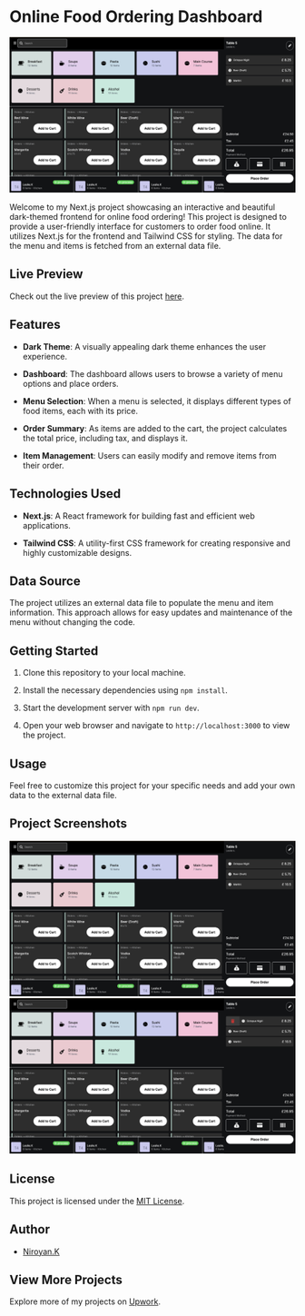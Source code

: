 # Online Food Ordering Dashboard

![Project Preview](./Img/sample.png)

Welcome to my Next.js project showcasing an interactive and beautiful dark-themed frontend for online food ordering! This project is designed to provide a user-friendly interface for customers to order food online. It utilizes Next.js for the frontend and Tailwind CSS for styling. The data for the menu and items is fetched from an external data file.

## Live Preview

Check out the live preview of this project [here](link-to-live-preview).

## Features

- **Dark Theme**: A visually appealing dark theme enhances the user experience.

- **Dashboard**: The dashboard allows users to browse a variety of menu options and place orders.

- **Menu Selection**: When a menu is selected, it displays different types of food items, each with its price.

- **Order Summary**: As items are added to the cart, the project calculates the total price, including tax, and displays it.

- **Item Management**: Users can easily modify and remove items from their order.

## Technologies Used

- **Next.js**: A React framework for building fast and efficient web applications.

- **Tailwind CSS**: A utility-first CSS framework for creating responsive and highly customizable designs.

## Data Source

The project utilizes an external data file to populate the menu and item information. This approach allows for easy updates and maintenance of the menu without changing the code.

## Getting Started

1. Clone this repository to your local machine.

2. Install the necessary dependencies using `npm install`.

3. Start the development server with `npm run dev`.

4. Open your web browser and navigate to `http://localhost:3000` to view the project.

## Usage

Feel free to customize this project for your specific needs and add your own data to the external data file.

## Project Screenshots

![Screenshot 1](./Img/sample.png)
![Screenshot 2](./Img/edit-page.png)

## License

This project is licensed under the [MIT License](LICENSE).

## Author

- [Niroyan.K](https://github.com/yanniro2)

## View More Projects

Explore more of my projects on [Upwork](https://www.upwork.com/fl/niroyank).

